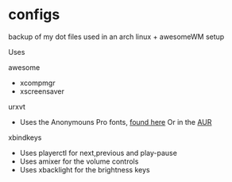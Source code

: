 configs
=======

backup of my dot files used in an arch linux + awesomeWM setup

Uses

awesome

* xcompmgr
* xscreensaver

urxvt

* Uses the Anonymouns Pro fonts, [found here](http://www.marksimonson.com/fonts/view/anonymous-pro)
Or in the [AUR](https://aur.archlinux.org/packages/ttf-anonymous-pro/)


xbindkeys

* Uses playerctl for next,previous and play-pause
* Uses amixer for the volume controls
* Uses xbacklight for the brightness keys

